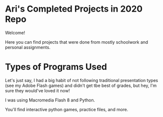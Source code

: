 # Ari's Completed Projects in 2020 Repo
Welcome!

Here you can find projects that were done from mostly schoolwork and personal assignments.

# Types of Programs Used
Let's just say, I had a big habit of not following traditional presentation types (see my Adobe Flash games) and didn't get tbe best of grades, but hey, I'm sure they would've loved it now!

I was using Macromedia Flash 8 and Python.

You'll find interactive python games, practice files, and more.
